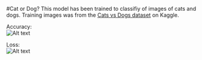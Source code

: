 #Cat or Dog?
This model has been trained to classifiy of images of cats and dogs. Training images was from the <a href = "https://www.kaggle.com/c/dogs-vs-cats">Cats vs Dogs dataset</a> on Kaggle. 

Accuracy: 
<br>
<img src="[/path/to/img.jpg](https://github.com/AzerAfram/catOrDog/blob/main/images/accuracy.png)" alt="Alt text" title="Accuracy">

Loss: 
<br>
<img src="[/path/to/img.jpg](https://github.com/AzerAfram/catOrDog/blob/main/images/loss.png)" alt="Alt text" title="Loss">

